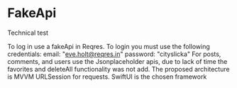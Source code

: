 # FakeApi
Technical test

To log in use a fakeApi in Reqres. To login you must use the following credentials: email: "eve.holt@reqres.in" password: "cityslicka"
For posts, comments, and users use the Jsonplaceholder apis, due to lack of time the favorites and deleteAll functionality was not add.
The proposed architecture is MVVM
URLSession for requests.
SwiftUI is the chosen framework

